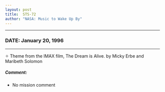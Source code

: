 ```yaml
---
layout: post
title:  STS-72
author: "NASA: Music to Wake Up By"
---
```


----
### DATE: January 20, 1996
----
✧ Theme from the IMAX film, The Dream is Alive. by Micky Erbe and Maribeth Solomon

##### Comment:
* No mission comment

